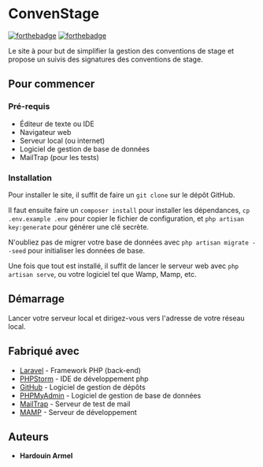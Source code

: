 # ConvenStage


[![forthebadge](https://forthebadge.com/images/badges/built-by-developers.svg)](https://forthebadge.com)  [![forthebadge](https://forthebadge.com/images/badges/gluten-free.svg)](https://forthebadge.com)

Le site à pour but de simplifier la gestion des conventions de stage et propose un suivis des signatures des conventions de stage.

## Pour commencer

### Pré-requis

- Éditeur de texte ou IDE
- Navigateur web
- Serveur local (ou internet)
- Logiciel de gestion de base de données
- MailTrap (pour les tests)

### Installation

Pour installer le site, il suffit de faire un `git clone` sur le dépôt GitHub.

Il faut ensuite faire un ```composer install``` pour installer les dépendances, `cp .env.example .env` pour copier le fichier de configuration, et `php artisan key:generate` pour générer une clé secrète.

N'oubliez pas de migrer votre base de données avec `php artisan migrate --seed` pour initialiser les données de base.

Une fois que tout est installé, il suffit de lancer le serveur web avec `php artisan serve`, ou votre logiciel tel que Wamp, Mamp, etc.

## Démarrage

Lancer votre serveur local et dirigez-vous vers l'adresse de votre réseau local.

## Fabriqué avec

* [Laravel](https://laravel.com) - Framework PHP (back-end)
* [PHPStorm](https://www.jetbrains.com/fr-fr/phpstorm/) - IDE de développement php
* [GitHub](https://github.com) - Logiciel de gestion de dépôts
* [PHPMyAdmin](https://www.phpmyadmin.net/) - Logiciel de gestion de base de données
* [MailTrap](https://mailtrap.io/) - Serveur de test de mail
* [MAMP](http://www.mamp.info/) - Serveur de développement

## Auteurs

* **Hardouin Armel**

